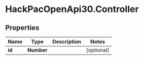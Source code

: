 # HackPacOpenApi30.Controller

## Properties
Name | Type | Description | Notes
------------ | ------------- | ------------- | -------------
**id** | **Number** |  | [optional] 
